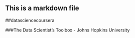 ﻿## This is a markdown file

##datasciencecoursera


###The Data Scientist’s Toolbox - Johns Hopkins University

